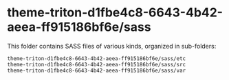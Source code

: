 # theme-triton-d1fbe4c8-6643-4b42-aeea-ff915186bf6e/sass

This folder contains SASS files of various kinds, organized in sub-folders:

    theme-triton-d1fbe4c8-6643-4b42-aeea-ff915186bf6e/sass/etc
    theme-triton-d1fbe4c8-6643-4b42-aeea-ff915186bf6e/sass/src
    theme-triton-d1fbe4c8-6643-4b42-aeea-ff915186bf6e/sass/var
